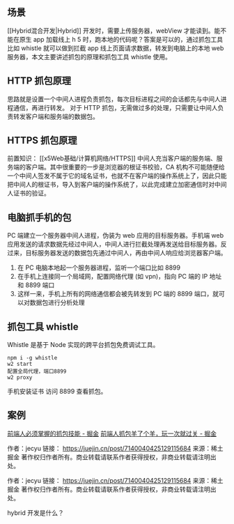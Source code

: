## 场景
[[Hybrid混合开发|Hybrid]] 开发时，需要上传服务器，webView 才能读到。能不能在原生 app 加载线上 h 5 时，跑本地的代码呢？答案是可以的，通过抓包工具比如 whistle 就可以做到拦截 app 线上页面请求数据，转发到电脑上的本地 web 服务器，本文主要讲述抓包的原理和抓包工具 whistle 使用。

## HTTP 抓包原理
思路就是设置一个中间人进程负责抓包，每次目标进程之间的会话都先与中间人进程通信，再进行转发。
对于 HTTP 抓包，无需做过多的处理，只需要让中间人负责转发客户端和服务端的数据包。

## HTTPS 抓包原理
前置知识： [[x5Web基础/计算机网络/HTTPS]]
中间人充当客户端的服务端、服务端的客户端。其中很重要的一步是浏览器的根证书校验，CA 机构不可能随便给一个中间人签发不属于它的域名证书，也就不在客户端的操作系统上了，因此只能把中间人的根证书，导入到客户端的操作系统了，以此完成建立加密通信时对中间人证书的验证。

## 电脑抓手机的包
PC 端建立一个服务器中间人进程，伪装为 web 应用的目标服务器。手机端 web 应用发送的请求数据先经过中间人，中间人进行拦截处理再发送给目标服务器。反过来，目标服务器发送的数据包先通过中间人，再由中间人响应给浏览器客户端。

1. 在 PC 电脑本地起一个服务器进程，监听一个端口比如 8899
2. 在手机上连接同一个局域网，配置网络代理 (如 vpn)，指向 PC 端的 IP 地址和 8899 端口
3. 这样一来，手机上所有的网络通信都会被先转发到 PC 端的 8899 端口，就可以对数据包进行分析处理

## 抓包工具 whistle
Whistle 是基于 Node 实现的跨平台抓包免费调试工具。
```
npm i -g whistle
w2 start
配置全局代理，端口8899
w2 proxy 
```
手机安装证书
访问 8899 查看抓包。

## 案例
[前端人必须掌握的抓包技能 - 掘金](https://juejin.cn/post/7140040425129115684?utm_source=ug_by_post#heading-10)
[前端人抓包羊了个羊，玩一次就过关 - 掘金](https://juejin.cn/post/7145256312488591391)


作者：jecyu
链接： https://juejin.cn/post/7140040425129115684
来源：稀土掘金
著作权归作者所有。商业转载请联系作者获得授权，非商业转载请注明出处。

作者：jecyu
链接： https://juejin.cn/post/7140040425129115684
来源：稀土掘金
著作权归作者所有。商业转载请联系作者获得授权，非商业转载请注明出处。

hybrid 开发是什么？